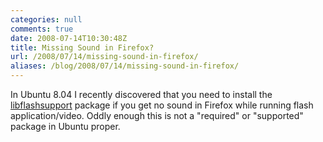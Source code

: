 ```yaml
---
categories: null
comments: true
date: 2008-07-14T10:30:48Z
title: Missing Sound in Firefox?
url: /2008/07/14/missing-sound-in-firefox/
aliases: /blog/2008/07/14/missing-sound-in-firefox/
---
```


In Ubuntu 8.04 I recently discovered that you need to install the
[libflashsupport](apt://libflashsupport) package if you get no sound in
Firefox while running flash application/video.  Oddly enough this is not
a "required" or "supported" package in Ubuntu proper.

